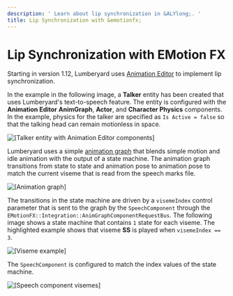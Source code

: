 ```yaml
---
description: ' Learn about lip synchronization in &ALYlong;. '
title: Lip Synchronization with &emotionfx;
---
```

# Lip Synchronization with EMotion FX<a name="cloud-canvas-cloud-gem-text-to-speech-emotionfx"></a>

Starting in version 1\.12, Lumberyard uses [Animation Editor](char-intro.md) to implement lip synchronization\.

In the example in the following image, a **Talker** entity has been created that uses Lumberyard's text\-to\-speech feature\. The entity is configured with the **Animation Editor** **AnimGraph**, **Actor**, and **Character Physics** components\. In the example, physics for the talker are specified as `Is Active = false` so that the talking head can remain motionless in space\.

![\[Talker entity with Animation Editor components\]](/images/userguide/cloud_canvas/cloud-canvas-cloud-gem-text-to-speech-emotionfx-1.png)

Lumberyard uses a simple [animation graph](char-animation-editor-concepts-and-terms.md#understanding-animation-graphs) that blends simple motion and idle animation with the output of a state machine\. The animation graph transitions from state to state and animation pose to animation pose to match the current viseme that is read from the speech marks file\.

![\[Animation graph\]](/images/userguide/cloud_canvas/cloud-canvas-cloud-gem-text-to-speech-emotionfx-2.png)

The transitions in the state machine are driven by a `visemeIndex` control parameter that is sent to the graph by the `SpeechComponent` through the `EMotionFX::Integration::AnimGraphComponentRequestBus`\. The following image shows a state machine that contains `1` state for each viseme\. The highlighted example shows that viseme **SS** is played when `visemeIndex == 3`\.

![\[Viseme example\]](/images/userguide/cloud_canvas/cloud-canvas-cloud-gem-text-to-speech-emotionfx-3.png)

The `SpeechComponent` is configured to match the index values of the state machine\.

![\[Speech component visemes\]](/images/userguide/cloud_canvas/cloud-canvas-cloud-gem-text-to-speech-emotionfx-4.png)